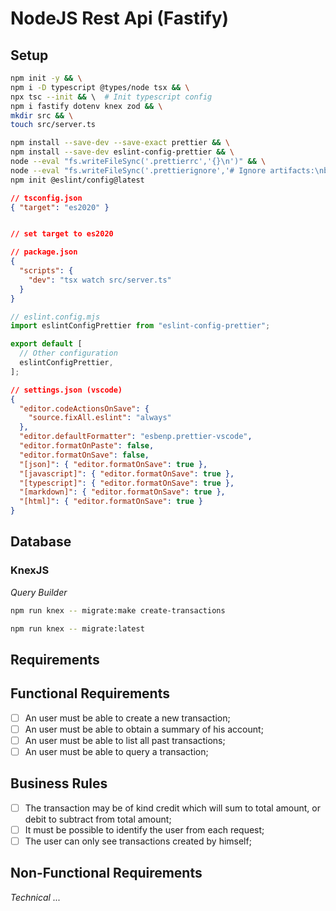 # NodeJS Rest Api (Fastify)

## Setup

```sh
npm init -y && \
npm i -D typescript @types/node tsx && \
npx tsc --init && \  # Init typescript config
npm i fastify dotenv knex zod && \
mkdir src && \
touch src/server.ts
```

```sh
npm install --save-dev --save-exact prettier && \
npm install --save-dev eslint-config-prettier && \
node --eval "fs.writeFileSync('.prettierrc','{}\n')" && \
node --eval "fs.writeFileSync('.prettierignore','# Ignore artifacts:\nbuild\ncoverage\n')" && \
npm init @eslint/config@latest
```

```json
// tsconfig.json
{ "target": "es2020" }


// set target to es2020
```

```json
// package.json
{
  "scripts": {
    "dev": "tsx watch src/server.ts"
  }
}
```

```js
// eslint.config.mjs
import eslintConfigPrettier from "eslint-config-prettier";

export default [
  // Other configuration
  eslintConfigPrettier,
];
```

```json
// settings.json (vscode)
{
  "editor.codeActionsOnSave": {
    "source.fixAll.eslint": "always"
  },
  "editor.defaultFormatter": "esbenp.prettier-vscode",
  "editor.formatOnPaste": false,
  "editor.formatOnSave": false,
  "[json]": { "editor.formatOnSave": true },
  "[javascript]": { "editor.formatOnSave": true },
  "[typescript]": { "editor.formatOnSave": true },
  "[markdown]": { "editor.formatOnSave": true },
  "[html]": { "editor.formatOnSave": true }
}
```

## Database

### KnexJS

_Query Builder_

```sh
npm run knex -- migrate:make create-transactions
```

```sh
npm run knex -- migrate:latest
```

## Requirements

## Functional Requirements

- [ ] An user must be able to create a new transaction;
- [ ] An user must be able to obtain a summary of his account;
- [ ] An user must be able to list all past transactions;
- [ ] An user must be able to query a transaction;

## Business Rules

- [ ] The transaction may be of kind credit which will sum to total amount, or debit to subtract from total amount;
- [ ] It must be possible to identify the user from each request;
- [ ] The user can only see transactions created by himself;

## Non-Functional Requirements

_Technical ..._
